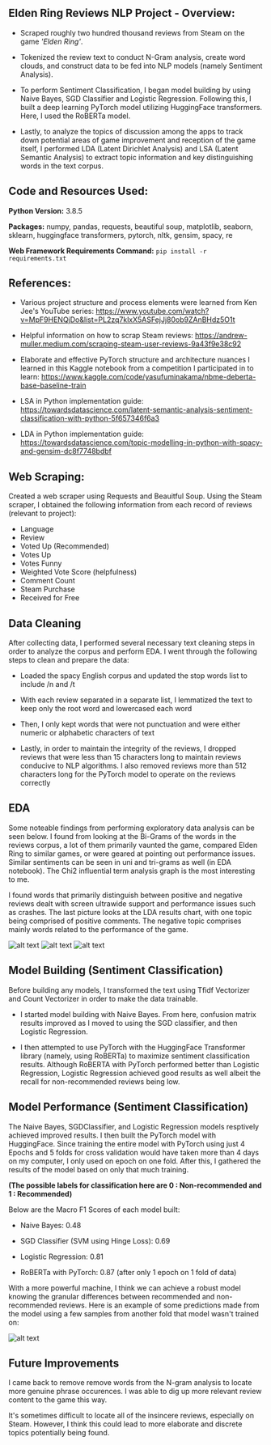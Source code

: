 ## Elden Ring Reviews NLP Project - Overview:

* Scraped roughly two hundred thousand reviews from Steam on the game <i>'Elden Ring'</i>. 

* Tokenized the review text to conduct N-Gram analysis, create word clouds, and construct data to be fed into NLP models (namely Sentiment Analysis).

* To perform Sentiment Classification, I began model building by using Naive Bayes, SGD Classifier and Logistic Regression. Following this, I built a deep learning PyTorch model utilizing HuggingFace transformers. Here, I used the RoBERTa model.

* Lastly, to analyze the topics of discussion among the apps to track down potential areas of game improvement and reception of the game itself, I performed 
LDA (Latent Dirichlet Analysis) and LSA (Latent Semantic Analysis) to extract topic information and key distinguishing words in the text corpus.


## Code and Resources Used:

**Python Version:** 3.8.5

**Packages:** numpy, pandas, requests, beautiful soup, matplotlib, seaborn, sklearn, huggingface transformers, pytorch, nltk, gensim, spacy, re

**Web Framework Requirements Command:** ```pip install -r requirements.txt```

## References:

* Various project structure and process elements were learned from Ken Jee's YouTube series: 
https://www.youtube.com/watch?v=MpF9HENQjDo&list=PL2zq7klxX5ASFejJj80ob9ZAnBHdz5O1t

* Helpful information on how to scrap Steam reviews:
https://andrew-muller.medium.com/scraping-steam-user-reviews-9a43f9e38c92

* Elaborate and effective PyTorch structure and architecture nuances I learned in this Kaggle notebook from a competition I participated in to learn:
https://www.kaggle.com/code/yasufuminakama/nbme-deberta-base-baseline-train

* LSA in Python implementation guide: 
https://towardsdatascience.com/latent-semantic-analysis-sentiment-classification-with-python-5f657346f6a3

* LDA in Python implementation guide: 
https://towardsdatascience.com/topic-modelling-in-python-with-spacy-and-gensim-dc8f7748bdbf


## Web Scraping:

Created a web scraper using Requests and Beauitful Soup. Using the Steam scraper, I obtained the following information from each record of reviews (relevant to project):
*   Language
*   Review
*   Voted Up (Recommended)
*   Votes Up
*   Votes Funny
*   Weighted Vote Score (helpfulness)
*   Comment Count
*   Steam Purchase
*   Received for Free

## Data Cleaning

After collecting data, I performed several necessary text cleaning steps in order to analyze the corpus and perform EDA. I went through the following steps to clean and prepare the data:

* Loaded the spacy English corpus and updated the stop words list to include /n and /t

* With each review separated in a separate list, I lemmatized the text to keep only the root word and lowercased each word

* Then, I only kept words that were not punctuation and were either numeric or alphabetic characters of text

* Lastly, in order to maintain the integrity of the reviews, I dropped reviews that were less than 15 characters long to maintain reviews conducive to NLP algorithms. I also removed reviews more than 512 characters long for the PyTorch model to operate on the reviews correctly

## EDA
Some noteable findings from performing exploratory data analysis can be seen below. I found from looking at the Bi-Grams of the words in the reviews corpus, a lot of them primarily vaunted the game, compared Elden Ring to similar games, or were geared at pointing out performance issues. Similar sentiments can be seen in uni and tri-grams as well (in EDA notebook). The Chi2 influential term analysis graph is the most interesting to me. 

I found words that primarily distinguish between positive and negative reviews dealt with screen ultrawide support and performance issues such as crashes. The last picture looks at the LDA results chart, with one topic being comprised of positive comments. The negative topic comprises mainly words related to the performance of the game.

![alt text](https://github.com/elayer/Steam-Elden-Ring-Reviews-Project/blob/main/bigrams_picture_2.png "BiGrams Counts")
![alt text](https://github.com/elayer/Steam-Elden-Ring-Reviews-Project/blob/main/chi2_picture.png "Chi2 Influential Words")
![alt text](https://github.com/elayer/Steam-Elden-Ring-Reviews-Project/blob/main/lda_picture_3.png "LDA Topic Example")

## Model Building (Sentiment Classification)
Before building any models, I transformed the text using Tfidf Vectorizer and Count Vectorizer in order to make the data trainable. 

* I started model building with Naive Bayes. From here, confusion matrix results improved as I moved to using the SGD classifier, and then Logistic Regression. 

* I then attempted to use PyTorch with the HuggingFace Transformer library (namely, using RoBERTa) to maximize sentiment classification results. Although RoBERTA with PyTorch performed better than Logistic Regression, Logistic Regression achieved good results as well albeit the recall for non-recommended reviews being low. 


## Model Performance (Sentiment Classification)
The Naive Bayes, SGDClassifier, and Logistic Regression models resptively achieved improved results. I then built the PyTorch model with HuggingFace. Since training the entire model with PyTorch using just 4 Epochs and 5 folds for cross validation would have taken more than 4 days on my computer, I only used on epoch on one fold. After this, I gathered the results of the model based on only that much training.

<b>(The possible labels for classification here are 0 : Non-recommended and 1 : Recommended)</b>

Below are the Macro F1 Scores of each model built:

* Naive Bayes: 0.48

* SGD Classifier (SVM using Hinge Loss): 0.69

* Logistic Regression: 0.81

* RoBERTa with PyTorch: 0.87 (after only 1 epoch on 1 fold of data)

With a more powerful machine, I think we can achieve a robust model knowing the granular differences between recommended and non-recommended reviews. Here is an example of some predictions made from the model using a few samples from another fold that model wasn't trained on:

![alt text](https://github.com/elayer/Steam-Elden-Ring-Reviews-Project/blob/main/1foldpreds.png "Example PyTorch Predictions")

## Future Improvements
I came back to remove remove words from the N-gram analysis to locate more genuine phrase occurences. I was able to dig up more relevant review content to the game this way.

It's sometimes difficult to locate all of the insincere reviews, especially on Steam. However, I think this could lead to more elaborate and discrete topics potentially being found.
